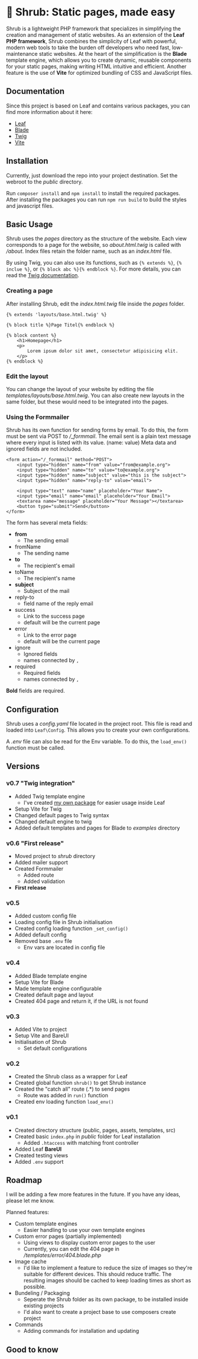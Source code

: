 # 🌿 Shrub: Static pages, made easy

Shrub is a lightweight PHP framework that specializes in simplifying the creation and management of static websites.
As an extension of the **Leaf PHP framework**, Shrub combines the simplicity of Leaf with powerful, modern web tools to take the burden off developers who need fast, low-maintenance static websites.
At the heart of the simplification is the **Blade** template engine, which allows you to create dynamic, reusable components for your static pages, making writing HTML intuitive and efficient.
Another feature is the use of **Vite** for optimized bundling of CSS and JavaScript files.

## Documentation

Since this project is based on Leaf and contains various packages, you can find more information about it here:

- [Leaf](https://leafphp.dev/docs/)
- [Blade](https://laravel.com/docs/12.x/blade)
- [Twig](https://twig.symfony.com/doc/3.x/)
- [Vite](https://vite.dev/guide/)

## Installation

Currently, just download the repo into your project destination.
Set the webroot to the _public_ directory.

Run ``composer install`` and ``npm install`` to install the required packages.
After installing the packages you can run ``npm run build`` to build the styles and javascript files.

## Basic Usage

Shrub uses the _pages_ directory as the structure of the website.
Each view corresponds to a page for the website, so _about.html.twig_ is called with _/about_.
Index files retain the folder name, such as an _index.html_ file.

By using Twig, you can also use its functions, such as ``{% extends %}``, ``{% inclue %}``, or ``{% block abc %}{% endblock %}``.
For more details, you can read the [Twig documentation](https://twig.symfony.com/doc/3.x/).

### Creating a page

After installing Shrub, edit the _index.html.twig_ file inside the _pages_ folder.

```
{% extends 'layouts/base.html.twig' %}

{% block title %}Page Titel{% endblock %}

{% block content %}
    <h1>Homepage</h1>
    <p>
        Lorem ipsum dolor sit amet, consectetur adipisicing elit.
    </p>
{% endblock %}
```

### Edit the layout

You can change the layout of your website by editing the file _templates/layouts/base.html.twig_.
You can also create new layouts in the same folder, but these would need to be integrated into the pages.

### Using the Formmailer

Shrub has its own function for sending forms by email.
To do this, the form must be sent via POST to _/\_formmail_.
The email sent is a plain text message where every input is listed with its value. (name: value)
Meta data and ignored fields are not included.

```
<form action="/_formmail" method="POST">
    <input type="hidden" name="from" value="from@example.org">
    <input type="hidden" name="to" value="to@example.org">
    <input type="hidden" name="subject" value="this is the subject">
    <input type="hidden" name="reply-to" value="email">

    <input type="text" name="name" placeholder="Your Name">
    <input type="email" name="email" placeholder="Your Email">
    <textarea name="message" placeholder="Your Message"></textarea>
    <button type="submit">Send</button>
</form>
```

The form has several meta fields:

- **from**
  - The sending email
- fromName
  - The sending name
- **to**
  - The recipient's email
- toName
  - The recipient's name
- **subject**
  - Subject of the mail
- reply-to
  - field name of the reply email
- success
  - Link to the success page
  - default will be the current page
- error
  - Link to the error page
  - default will be the current page
- ignore
  - Ignored fields
  - names connected by ``,``
- required
  - Required fields
  - names connected by ``,``

**Bold** fields are required.

## Configuration

Shrub uses a _config.yaml_ file located in the project root.
This file is read and loaded into ``Leaf\Config``.
This allows you to create your own configurations.

A _.env_ file can also be read for the Env variable. To do this, the ``load_env()`` function must be called.

## Versions

### v0.7 "Twig integration"

- Added Twig template engine
  - I've created [my own package](https://packagist.org/packages/timworx/leaf-twig) for easier usage inside Leaf
- Setup Vite for Twig
- Changed default pages to Twig syntax
- Changed default engine to twig
- Added default templates and pages for Blade to _examples_ directory

### v0.6 "First release"

- Moved project to _shrub_ directory
- Added mailer support
- Created Formmailer
  - Added route
  - Added validation
- **First release**

### v0.5

- Added custom config file
- Loading config file in Shrub initialisation
- Created config loading function ``_set_config()``
- Added default config
- Removed base ``.env`` file
  - Env vars are located in config file

### v0.4

- Added Blade template engine
- Setup Vite for Blade
- Made template engine configurable
- Created default page and layout
- Created 404 page and return it, if the URL is not found

### v0.3

- Added Vite to project
- Setup Vite and BareUI
- Initialisation of Shrub
  - Set default configurations

### v0.2

- Created the Shrub class as a wrapper for Leaf
- Created global function ``shrub()`` to get Shrub instance
- Created the "catch all" route (.*) to send pages
  - Route was added in ``run()`` function
- Created env loading function ``load_env()``

### v0.1

- Created directory structure (public, pages, assets, templates, src)
- Created basic ``index.php`` in _public_ folder for Leaf installation
  - Added ``.htaccess`` with matching front controller
- Added Leaf **BareUI**
- Created testing views
- Added ``.env`` support

## Roadmap

I will be adding a few more features in the future.
If you have any ideas, please let me know.

Planned features:

- Custom template engines
  - Easier handling to use your own template engines
- Custom error pages (partially implemented)
  - Using views to display custom error pages to the user
  - Currently, you can edit the 404 page in _/templates/error/404.blade.php_
- Image cache
  - I'd like to implement a feature to reduce the size of images so they're suitable for different devices. This should reduce traffic. The resulting images should be cached to keep loading times as short as possible.
- Bundeling / Packaging
  - Seperate the Shrub folder as its own package, to be installed inside existing projects
  - I'd also want to create a project base to use composers create project
- Commands
  - Adding commands for installation and updating

## Good to know

